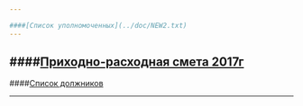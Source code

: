 ```yaml
---

####[Список уполномоченных](../doc/NEW2.txt)
---
```


####[Приходно-расходная смета 2017г](../doc/NEW3.txt)
---

####[Список должников](../doc/NEW4.txt)

---
